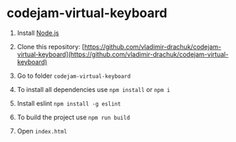 # codejam-virtual-keyboard
1. Install [Node.js](https://nodejs.org/en/download/)

2. Clone this repository: [https://github.com/vladimir-drachuk/codejam-virtual-keyboard](https://github.com/vladimir-drachuk/codejam-virtual-keyboard)
3. Go to folder  `codejam-virtual-keyboard`
4. To install all dependencies use `npm install` or `npm i`
5. Install eslint `npm install -g eslint`
6. To build the project use `npm run build`
7. Open `index.html`
